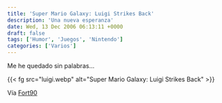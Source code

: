 ```yaml
---
title: 'Super Mario Galaxy: Luigi Strikes Back'
description: 'Una nueva esperanza'
date: Wed, 13 Dec 2006 06:13:11 +0000
draft: false
tags: ['Humor', 'Juegos', 'Nintendo']
categories: ['Varios']
---
```


Me he quedado sin palabras...

{{< fg src="luigi.webp" alt="Super Mario Galaxy: Luigi Strikes Back" >}}

Vía [Fort90](http://www.fort90.com/journal/?p=454)